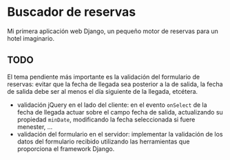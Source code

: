 # Buscador de reservas

Mi primera aplicación web Django, un pequeño motor de reservas para un hotel imaginario.

## TODO

El tema pendiente más importante es la validación del formulario de reservas: evitar que la fecha de llegada sea posterior a la de salida, la fecha de salida debe ser al menos el día siguiente de la llegada, etcétera.
* validación jQuery en el lado del cliente: en el evento `onSelect` de la fecha de llegada actuar sobre el campo fecha de salida, actualizando su propiedad `minDate`, modificando la fecha seleccionada si fuere menester, ...
* validación del formulario en el servidor: implementar la validación de los datos del formulario recibido utilizando las herramientas que proporciona el framework Django.
